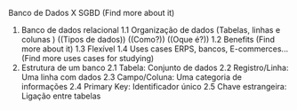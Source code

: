 Banco de Dados X SGBD (Find more about it)
1. Banco de dados relacional
    1.1 Organização de dados (Tabelas, linhas e colunas ) ((Tipos de dados)) ((Como?)) ((Oque é?))
    1.2 Benefits (Find more about it)
    1.3 Flexível
    1.4 Uses cases ERPS, bancos, E-commerces... (Find more uses cases for studying)
2. Estrutura de um banco
    2.1 Tabela: Conjunto de dados
    2.2 Registro/Linha: Uma linha com dados
    2.3 Campo/Coluna: Uma categoria de informações
    2.4 Primary Key: Identificador único
    2.5 Chave estrangeira: Ligação entre tabelas 